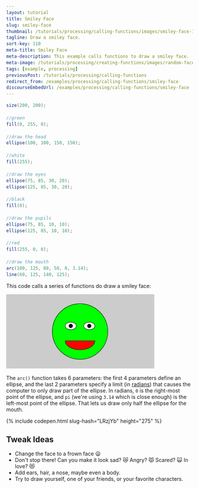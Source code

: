 ```yaml
---
layout: tutorial
title: Smiley Face
slug: smiley-face
thumbnail: /tutorials/processing/calling-functions/images/smiley-face-1.png
tagline: Draw a smiley face.
sort-key: 110
meta-title: Smiley Face
meta-description: This example calls functions to draw a smiley face.
meta-image: /tutorials/processing/creating-functions/images/random-faces-2.png
tags: [example, processing]
previousPost: /tutorials/processing/calling-functions
redirect_from: /examples/processing/calling-functions/smiley-face
discourseEmbedUrl: /examples/processing/calling-functions/smiley-face
---
```


```java
size(200, 200);

//green
fill(0, 255, 0);

//draw the head
ellipse(100, 100, 150, 150);

//white
fill(255);

//draw the eyes
ellipse(75, 85, 30, 20);
ellipse(125, 85, 30, 20);

//black
fill(0);

//draw the pupils
ellipse(75, 85, 10, 10);
ellipse(125, 85, 10, 10);

//red
fill(255, 0, 0);

//draw the mouth
arc(100, 125, 80, 50, 0, 3.14);
line(60, 125, 140, 125);
```

This code calls a series of functions do draw a smiley face:

![smiley face](/tutorials/processing/calling-functions/images/smiley-face-1.png)

The `arc()` function takes 6 parameters: the first 4 parameters define an ellipse, and the last 2 parameters specify a limit (in [radians](https://en.wikipedia.org/wiki/Radian)) that causes the computer to only draw part of the ellipse. In radians, `0` is the right-most point of the ellipse, and `pi` (we're using `3.14` which is close enough) is the left-most point of the ellipse. That lets us draw only half the ellipse for the mouth.

{% include codepen.html slug-hash="LRzjYb" height="275" %}

## Tweak Ideas

- Change the face to a frown face :frowning:
- Don't stop there! Can you make it look sad? :crying_cat_face: Angry? :pouting_cat: Scared? :scream_cat: In love? :heart_eyes_cat:
- Add ears, hair, a nose, maybe even a body.
- Try to draw yourself, one of your friends, or your favorite characters.

